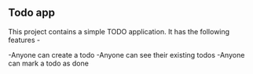 ## Todo app

This project contains a simple TODO application.
It has the following features -

-Anyone can create a todo
-Anyone can see their existing todos
-Anyone can mark a todo as done